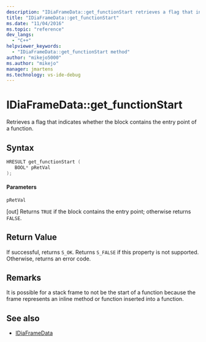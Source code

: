 ```yaml
---
description: "IDiaFrameData::get_functionStart retrieves a flag that indicates whether the block contains the entry point of a function."
title: "IDiaFrameData::get_functionStart"
ms.date: "11/04/2016"
ms.topic: "reference"
dev_langs:
  - "C++"
helpviewer_keywords:
  - "IDiaFrameData::get_functionStart method"
author: "mikejo5000"
ms.author: "mikejo"
manager: jmartens
ms.technology: vs-ide-debug
---
```

# IDiaFrameData::get_functionStart

Retrieves a flag that indicates whether the block contains the entry point of a function.

## Syntax

```C++
HRESULT get_functionStart ( 
   BOOL* pRetVal
);
```

#### Parameters
 `pRetVal`

[out] Returns `TRUE` if the block contains the entry point; otherwise returns `FALSE`.

## Return Value
 If successful, returns `S_OK`. Returns `S_FALSE` if this property is not supported. Otherwise, returns an error code.

## Remarks
 It is possible for a stack frame to not be the start of a function because the frame represents an inline method or function inserted into a function.

## See also
- [IDiaFrameData](../../debugger/debug-interface-access/idiaframedata.md)
